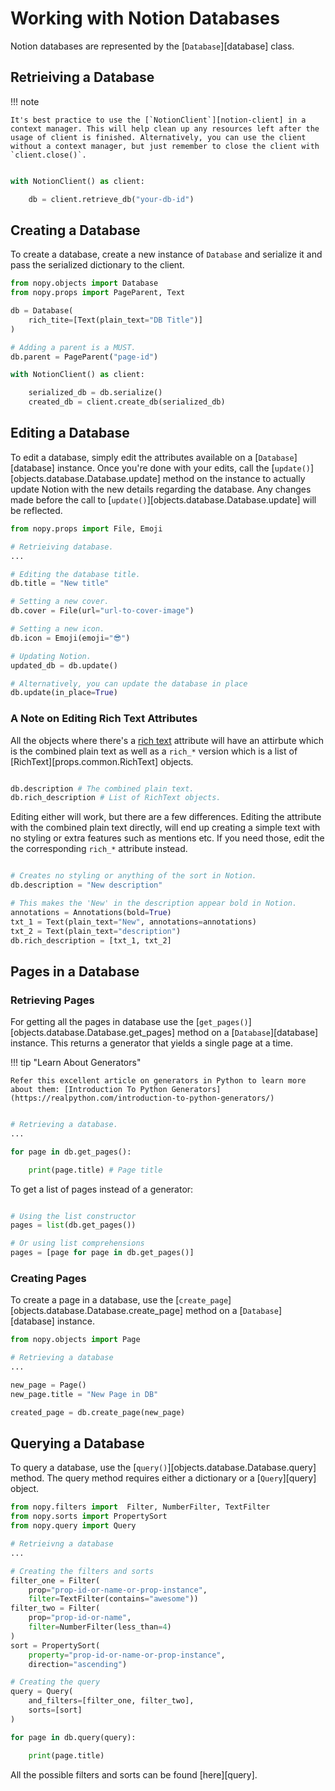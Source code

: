 # Working with Notion Databases

Notion databases are represented by the [`Database`][database] class.

## Retrieiving a Database

!!! note

    It's best practice to use the [`NotionClient`][notion-client] in a context manager. This will help clean up any resources left after the usage of client is finished. Alternatively, you can use the client without a context manager, but just remember to close the client with `client.close()`.

```py

with NotionClient() as client:

    db = client.retrieve_db("your-db-id")
```

## Creating a Database

To create a database, create a new instance of `Database` and serialize it and pass the serialized dictionary to the client.

```py
from nopy.objects import Database
from nopy.props import PageParent, Text

db = Database(
    rich_tite=[Text(plain_text="DB Title")]
)

# Adding a parent is a MUST.
db.parent = PageParent("page-id")

with NotionClient() as client:

    serialized_db = db.serialize()
    created_db = client.create_db(serialized_db)
```

## Editing a Database

To edit a database, simply edit the attributes available on a [`Database`][database] instance. Once you're done with your edits, call the [`update()`][objects.database.Database.update] method on the instance to actually update Notion with the new details regarding the database. Any changes made before the call to [`update()`][objects.database.Database.update] will be reflected.

```py
from nopy.props import File, Emoji

# Retrieiving database.
...

# Editing the database title.
db.title = "New title"

# Setting a new cover.
db.cover = File(url="url-to-cover-image")

# Setting a new icon.
db.icon = Emoji(emoji="😎")

# Updating Notion.
updated_db = db.update()

# Alternatively, you can update the database in place
db.update(in_place=True)
```

### A Note on Editing Rich Text Attributes

All the objects where there's a [rich text](https://developers.notion.com/reference/rich-text) attribute will have an attirbute which is the combined plain text as well as a `rich_*` version which is a list of [RichText][props.common.RichText] objects.

```py

db.description # The combined plain text.
db.rich_description # List of RichText objects.
```

Editing either will work, but there are a few differences. Editing the attribute with the combined plain text directly, will end up creating a simple text with no styling or extra features such as mentions etc. If you need those, edit the the corresponding `rich_*` attribute instead.

```py

# Creates no styling or anything of the sort in Notion.
db.description = "New description"

# This makes the 'New' in the description appear bold in Notion.
annotations = Annotations(bold=True)
txt_1 = Text(plain_text="New", annotations=annotations)
txt_2 = Text(plain_text="description")
db.rich_description = [txt_1, txt_2]
```

## Pages in a Database

### Retrieving Pages

For getting all the pages in database use the [`get_pages()`][objects.database.Database.get_pages] method on a [`Database`][database] instance. This returns a generator that yields a single page at a time.

!!! tip "Learn About Generators"

    Refer this excellent article on generators in Python to learn more about them: [Introduction To Python Generators](https://realpython.com/introduction-to-python-generators/)

```py

# Retrieving a database.
...

for page in db.get_pages():

    print(page.title) # Page title
```

To get a list of pages instead of a generator:

```py

# Using the list constructor
pages = list(db.get_pages())

# Or using list comprehensions
pages = [page for page in db.get_pages()]
```

### Creating Pages

To create a page in a database, use the [`create_page`][objects.database.Database.create_page] method on a [`Database`][database] instance.

```py
from nopy.objects import Page

# Retrieving a database
...

new_page = Page()
new_page.title = "New Page in DB"

created_page = db.create_page(new_page)
```

## Querying a Database

To query a database, use the [`query()`][objects.database.Database.query] method. The query method requires either a dictionary or a [`Query`][query] object.

```py
from nopy.filters import  Filter, NumberFilter, TextFilter
from nopy.sorts import PropertySort
from nopy.query import Query

# Retrieivng a database
...

# Creating the filters and sorts
filter_one = Filter(
    prop="prop-id-or-name-or-prop-instance",
    filter=TextFilter(contains="awesome"))
filter_two = Filter(
    prop="prop-id-or-name",
    filter=NumberFilter(less_than=4)
)
sort = PropertySort(
    property="prop-id-or-name-or-prop-instance",
    direction="ascending")

# Creating the query
query = Query(
    and_filters=[filter_one, filter_two],
    sorts=[sort]
)

for page in db.query(query):

    print(page.title)
```

All the possible filters and sorts can be found [here][query].
